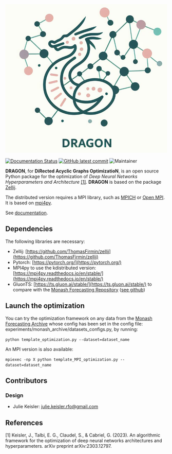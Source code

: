 ![alt text](docs/source/dragon_logo.jpeg)

[![Documentation Status](https://readthedocs.org/projects/dragon-tutorial/badge/?version=latest)](https://dragon-tutorial.readthedocs.io/en/latest/?badge=latest)
[![GitHub latest commit](https://badgen.net/github/last-commit/JulieKeisler/dragon/)](https://github.com/JulieKeisler/dragon/commit/)
![Maintainer](https://img.shields.io/badge/maintainer-J.Keisler-blue)


**DRAGON**, for **DiRected Acyclic Graphs OptimizatioN**, is an open source Python package for the optimization of *Deep Neural Networks Hyperparameters and Architecture* [[1]](#1). 
**DRAGON** is based on the package [Zellij](https://zellij.readthedocs.io/).

The distributed version requires a MPI library, such as [MPICH](https://www.mpich.org/)
or [Open MPI](https://www.open-mpi.org/).
It is based on [mpi4py](https://mpi4py.readthedocs.io/en/stable/intro.html#what-is-mpi).

See [documentation](https://dragon-tutorial.readthedocs.io/en/latest/).

## Dependencies ##

The following libraries are necessary:
* Zellij: [https://github.com/ThomasFirmin/zellij](https://github.com/ThomasFirmin/zellij)
* Pytorch: [https://pytorch.org/](https://pytorch.org/)
* MPI4py to use the kdistributed version: [https://mpi4py.readthedocs.io/en/stable/](https://mpi4py.readthedocs.io/en/stable/)
* GluonTS: [https://ts.gluon.ai/stable/](https://ts.gluon.ai/stable/) to compare with the [Monash Forecasting Repository](https://forecastingdata.org/) ([see github](https://github.com/rakshitha123/TSForecasting))

## Launch the optimization ##

You can try the optimization framework on any data from the [Monash Forecasting Archive](https://zenodo.org/communities/forecasting?page=1&size=20) whose config has been set in the config file: experiments/monash_archive/datasets_configs.py, by running:

`python template_optimization.py --dataset=dataset_name`

An MPI version is also available:

`mpiexec -np X python template_MPI_optimization.py --dataset=dataset_name`

## Contributors
### Design
* Julie Keisler: julie.keisler.rfo@gmail.com
  
## References
<a id="1">[1]</a>
Keisler, J., Talbi, E. G., Claudel, S., & Cabriel, G. (2023). An algorithmic framework for the optimization of deep neural networks architectures and hyperparameters. arXiv preprint arXiv:2303.12797.


